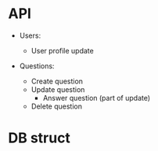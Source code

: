 # API
- Users:
  - User profile update

- Questions:
  - Create question
  - Update question
    - Answer question (part of update)
  - Delete question

# DB struct

